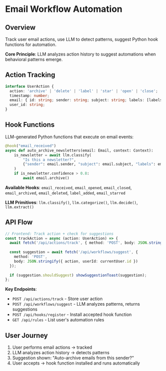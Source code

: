 # Email Workflow Automation

## Overview
Track user email actions, use LLM to detect patterns, suggest Python hook functions for automation.

**Core Principle**: LLM analyzes action history to suggest automations when behavioral patterns emerge.

## Action Tracking
```typescript
interface UserAction {
  action: 'archive' | 'delete' | 'label' | 'star' | 'open' | 'close';
  timestamp: number;
  email: { id: string; sender: string; subject: string; labels: [labels]; };
  user_id: string;
}
```

## Hook Functions
LLM-generated Python functions that execute on email events:

```python
@hook("email_received")
async def auto_archive_newsletters(email: Email, context: Context):
    is_newsletter = await llm.classify(
        "Is this a newsletter?",
        {"sender": email.sender, "subject": email.subject, "labels": email.labels}
    )
    if is_newsletter.confidence > 0.8:
        await email.archive()
```

**Available Hooks**: `email_received`, `email_opened`, `email_closed`, `email_archived`, `email_deleted`, `label_added`, `email_starred`

**LLM Primitives**: `llm.classify()`, `llm.categorize()`, `llm.decide()`, `llm.extract()`

## API Flow

```typescript
// Frontend: Track action + check for suggestions
const trackAction = async (action: UserAction) => {
  await fetch('/api/actions/track', { method: 'POST', body: JSON.stringify(action) });
  
  const suggestion = await fetch('/api/workflows/suggest', { 
    method: 'POST', 
    body: JSON.stringify({ action, userId: currentUser.id }) 
  });
  
  if (suggestion.shouldSuggest) showSuggestionToast(suggestion);
};
```

**Key Endpoints**:
- `POST /api/actions/track` - Store user action
- `POST /api/workflows/suggest` - LLM analyzes patterns, returns suggestions  
- `POST /api/hooks/register` - Install accepted hook function
- `GET /api/rules` - List user's automation rules

## User Journey
1. User performs email actions → tracked
2. LLM analyzes action history → detects patterns
3. Suggestion shown: "Auto-archive emails from this sender?"
4. User accepts → hook function installed and runs automatically
